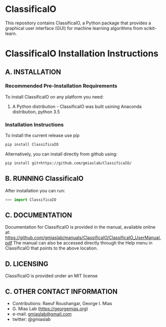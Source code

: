 # ClassificaIO
This repository contains ClassificaIO, a Python package that provides a graphical user interface (GUI) for machine learning algorithms from scikit-learn.

# ClassificaIO Installation Instructions
## A. INSTALLATION

### Recommended Pre-Installation Requirements
To install ClassificaIO on any platform you need:
1. A Python distribution - ClassificaIO was built usining Anaconda distribution, python 3.5

### Installation Instructions
To install the current release use pip

```bash
pip install ClassificaIO
```
Alternatively, you can install directly from github using:

```bash
pip install git+https://github.com/gmiaslab/ClassificaIO/
```

## B. RUNNING ClassificaIO
After installation you can run:

```python
>>> import ClassificaIO
```
## C. DOCUMENTATION
Documentation for ClassificaIO is provided in the manual, available online at:
https://github.com/gmiaslab/manuals/ClassificaIO/ClassificaIO_UserManual.pdf
The manual can also be accessed directly through the Help menu in ClassificaIO that points to the above location.

## D. LICENSING
ClassificaIO is provided under an MIT license

## C. OTHER CONTACT INFORMATION
* Contributions:
Raeuf Roushangar,
George I. Mias
* G. Mias Lab (https://georgemias.org)
* e-mail: gmiaslab@gmail.com
* twitter: @gmiaslab

